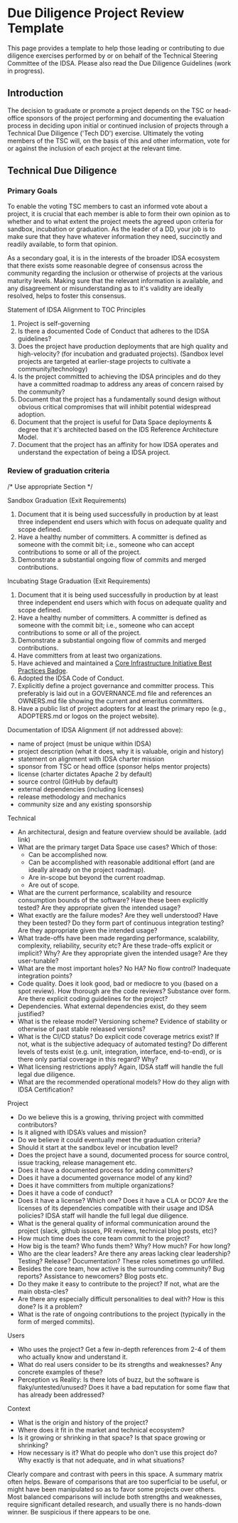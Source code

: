 # Due Diligence Project Review Template

This page provides a template to help those leading or contributing to due diligence exercises performed by or on behalf of the Technical Steering Committee of the IDSA. Please also read the Due Diligence Guidelines (work in progress).

## Introduction

The decision to graduate or promote a project depends on the TSC or head-office sponsors of the project performing and documenting the evaluation process in deciding upon initial or continued inclusion of projects through a Technical Due Diligence ('Tech DD') exercise. Ultimately the voting members of the TSC will, on the basis of this and other information, vote for or against the inclusion of each project at the relevant time.

## Technical Due Diligence

### Primary Goals

To enable the voting TSC members to cast an informed vote about a project, it is crucial that each member is able to form their own opinion as to whether and to what extent the project meets the agreed upon criteria for sandbox, incubation or graduation. As the leader of a DD, your job is to make sure that they have whatever information they need, succinctly and readily available, to form that opinion.

As a secondary goal, it is in the interests of the broader IDSA ecosystem that there exists some reasonable degree of consensus across the community regarding the inclusion or otherwise of projects at the various maturity levels. Making sure that the relevant information is available, and any disagreement or misunderstanding as to it's validity are ideally resolved, helps to foster this consensus.

Statement of IDSA Alignment to TOC Principles
1.	Project is self-governing
2.	Is there a documented Code of Conduct that adheres to the IDSA guidelines?
3.	Does the project have production deployments that are high quality and high-velocity? (for incubation and graduated projects). (Sandbox level projects are targeted at earlier-stage projects to cultivate a community/technology)
4.	Is the project committed to achieving the IDSA principles and do they have a committed roadmap to address any areas of concern raised by the community?
5.	Document that the project has a fundamentally sound design without obvious critical compromises that will inhibit potential widespread adoption.
6.	Document that the project is useful for Data Space deployments & degree that it's architected based on the IDS Reference Architecture Model.
7.	Document that the project has an affinity for how IDSA operates and understand the expectation of being a IDSA project.

### Review of graduation criteria 
/* Use appropriate Section */

Sandbox Graduation (Exit Requirements)
1.	Document that it is being used successfully in production by at least three independent end users which with focus on adequate quality and scope defined.
2.	Have a healthy number of committers. A committer is defined as someone with the commit bit; i.e., someone who can accept contributions to some or all of the project.
3.	Demonstrate a substantial ongoing flow of commits and merged contributions.

Incubating Stage Graduation (Exit Requirements)
1.	Document that it is being used successfully in production by at least three independent end users which with focus on adequate quality and scope defined.
2.	Have a healthy number of committers. A committer is defined as someone with the commit bit; i.e., someone who can accept contributions to some or all of the project.
3.	Demonstrate a substantial ongoing flow of commits and merged contributions.
4.	Have committers from at least two organizations.
5.	Have achieved and maintained a [Core Infrastructure Initiative Best Practices Badge](https://bestpractices.coreinfrastructure.org/en).
6.	Adopted the IDSA Code of Conduct.
7.	Explicitly define a project governance and committer process. This preferably is laid out in a GOVERNANCE.md file and references an OWNERS.md file showing the current and emeritus committers.
8.	Have a public list of project adopters for at least the primary repo (e.g., ADOPTERS.md or logos on the project website).

Documentation of IDSA Alignment (if not addressed above):
-	name of project (must be unique within IDSA)
-	project description (what it does, why it is valuable, origin and history)
-	statement on alignment with IDSA charter mission
-	sponsor from TSC or head office (sponsor helps mentor projects)
-	license (charter dictates Apache 2 by default)
-	source control (GitHub by default)
-	external dependencies (including licenses)
-	release methodology and mechanics
-	community size and any existing sponsorship

Technical
-	An architectural, design and feature overview should be available. (add link)
-	What are the primary target Data Space use cases? Which of those:
	-	Can be accomplished now.
	-	Can be accomplished with reasonable additional effort (and are ideally already on the project roadmap).
	-	Are in-scope but beyond the current roadmap.
	-	Are out of scope.
-	What are the current performance, scalability and resource consumption bounds of the software? Have these been explicitly tested? Are they appropriate given the intended usage?
-	What exactly are the failure modes? Are they well understood? Have they been tested? Do they form part of continuous integration testing? Are they appropriate given the intended usage?
-	What trade-offs have been made regarding performance, scalability, complexity, reliability, security etc? Are these trade-offs explicit or implicit? Why? Are they appropriate given the intended usage? Are they user-tunable?
-	What are the most important holes? No HA? No flow control? Inadequate integration points?
-	Code quality. Does it look good, bad or mediocre to you (based on a spot review). How thorough are the code reviews? Substance over form. Are there explicit coding guidelines for the project?
-	Dependencies. What external dependencies exist, do they seem justified?
-	What is the release model? Versioning scheme? Evidence of stability or otherwise of past stable released versions?
-	What is the CI/CD status? Do explicit code coverage metrics exist? If not, what is the subjective adequacy of automated testing? Do different levels of tests exist (e.g. unit, integration, interface, end-to-end), or is there only partial coverage in this regard? Why?
-	What licensing restrictions apply? Again, IDSA staff will handle the full legal due diligence.
-	What are the recommended operational models? How do they align with IDSA Certification?

Project
-	Do we believe this is a growing, thriving project with committed contributors?
-	Is it aligned with IDSA’s values and mission?
-	Do we believe it could eventually meet the graduation criteria?
-	Should it start at the sandbox level or incubation level?
-	Does the project have a sound, documented process for source control, issue tracking, release management etc.
-	Does it have a documented process for adding committers?
-	Does it have a documented governance model of any kind?
-	Does it have committers from multiple organizations?
-	Does it have a code of conduct?
-	Does it have a license? Which one? Does it have a CLA or DCO? Are the licenses of its dependencies compatible with their usage and IDSA policies? IDSA staff will handle the full legal due diligence.
-	What is the general quality of informal communication around the project (slack, github issues, PR reviews, technical blog posts, etc)?
-	How much time does the core team commit to the project?
-	How big is the team? Who funds them? Why? How much? For how long?
-	Who are the clear leaders? Are there any areas lacking clear leadership? Testing? Release? Documentation? These roles sometimes go unfilled.
-	Besides the core team, how active is the surrounding community? Bug reports? Assistance to newcomers? Blog posts etc.
-	Do they make it easy to contribute to the project? If not, what are the main obsta-cles?
-	Are there any especially difficult personalities to deal with? How is this done? Is it a problem?
-	What is the rate of ongoing contributions to the project (typically in the form of merged commits).

Users
-	Who uses the project? Get a few in-depth references from 2-4 of them who actually know and understand it.
-	What do real users consider to be its strengths and weaknesses? Any concrete examples of these?
-	Perception vs Reality: Is there lots of buzz, but the software is flaky/untested/unused? Does it have a bad reputation for some flaw that has already been addressed?

Context
-	What is the origin and history of the project?
-	Where does it fit in the market and technical ecosystem?
-	Is it growing or shrinking in that space? Is that space growing or shrinking?
-	How necessary is it? What do people who don't use this project do? Why exactly is that not adequate, and in what situations?

Clearly compare and contrast with peers in this space. A summary matrix often helps. Beware of comparisons that are too superficial to be useful, or might have been manipulated so as to favor some projects over others. Most balanced comparisons will include both strengths and weaknesses, require significant detailed research, and usually there is no hands-down winner. Be suspicious if there appears to be one.
